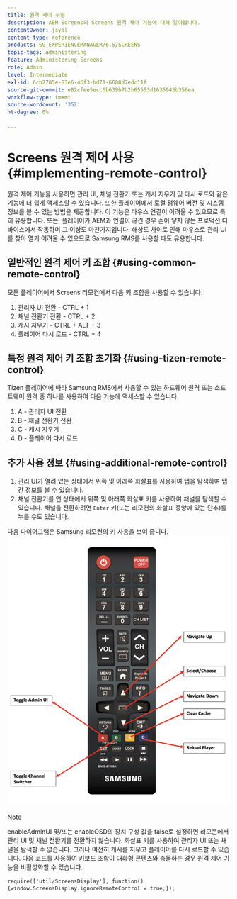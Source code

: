 ```yaml
---
title: 원격 제어 구현
description: AEM Screens의 Screens 원격 제어 기능에 대해 알아봅니다.
contentOwner: jsyal
content-type: reference
products: SG_EXPERIENCEMANAGER/6.5/SCREENS
topic-tags: administering
feature: Administering Screens
role: Admin
level: Intermediate
exl-id: 6cb2705e-83e6-46f3-bd71-6688d7edc11f
source-git-commit: e82cfee5ecc6b639b7b2b65553d1635943b356ea
workflow-type: tm+mt
source-wordcount: '352'
ht-degree: 0%

---
```


# Screens 원격 제어 사용 {#implementing-remote-control}

원격 제어 기능을 사용하면 관리 UI, 채널 전환기 또는 캐시 지우기 및 다시 로드와 같은 기능에 더 쉽게 액세스할 수 있습니다. 또한 플레이어에서 로컬 펌웨어 버전 및 시스템 정보를 볼 수 있는 방법을 제공합니다. 이 기능은 마우스 연결이 어려울 수 있으므로 특히 유용합니다. 또는, 플레이어가 AEM과 연결이 끊긴 경우 손이 닿지 않는 프로덕션 디바이스에서 작동하며 그 이상도 마찬가지입니다. 해상도 차이로 인해 마우스로 관리 UI를 찾아 열기 어려울 수 있으므로 Samsung RMS를 사용할 때도 유용합니다.

## 일반적인 원격 제어 키 조합 {#using-common-remote-control}

모든 플레이어에서 Screens 리모컨에서 다음 키 조합을 사용할 수 있습니다.

1. 관리자 UI 전환 - CTRL + 1
1. 채널 전환기 전환 - CTRL + 2
1. 캐시 지우기 - CTRL + ALT + 3
1. 플레이어 다시 로드 - CTRL + 4

## 특정 원격 제어 키 조합 초기화 {#using-tizen-remote-control}

Tizen 플레이어에 따라 Samsung RMS에서 사용할 수 있는 하드웨어 원격 또는 소프트웨어 원격 중 하나를 사용하여 다음 기능에 액세스할 수 있습니다.

1. A - 관리자 UI 전환
1. B - 채널 전환기 전환
1. C - 캐시 지우기
1. D - 플레이어 다시 로드

## 추가 사용 정보 {#using-additional-remote-control}

1. 관리 UI가 열려 있는 상태에서 위쪽 및 아래쪽 화살표를 사용하여 탭을 탐색하여 탭 간 정보를 볼 수 있습니다.
1. 채널 전환기를 연 상태에서 위쪽 및 아래쪽 화살표 키를 사용하여 채널을 탐색할 수 있습니다. 채널을 전환하려면 `Enter` 키(또는 리모컨의 화살표 중앙에 있는 단추)를 누를 수도 있습니다.

다음 다이어그램은 Samsung 리모컨의 키 사용을 보여 줍니다.
![이미지](assets/tizen/remote.png)

>[!NOTE]
>enableAdminUI 및/또는 enableOSD의 장치 구성 값을 false로 설정하면 리모콘에서 관리 UI 및 채널 전환기를 전환하지 않습니다. 화살표 키를 사용하여 관리자 UI 또는 채널을 탐색할 수 없습니다. 그러나 여전히 캐시를 지우고 플레이어를 다시 로드할 수 있습니다. 다음 코드를 사용하여 키보드 조합이 대화형 콘텐츠와 충돌하는 경우 원격 제어 기능을 비활성화할 수 있습니다.

```
require(['util/ScreensDisplay'], function() {window.ScreensDisplay.ignoreRemoteControl = true;}); 
```

